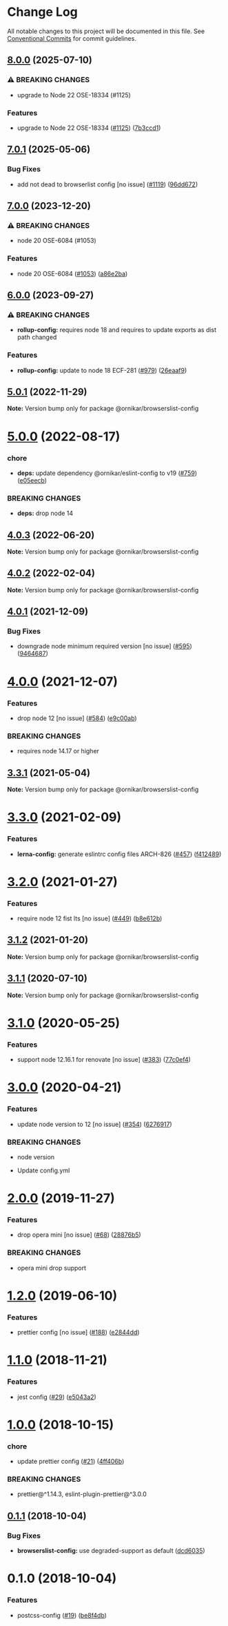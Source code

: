 # Change Log

All notable changes to this project will be documented in this file.
See [Conventional Commits](https://conventionalcommits.org) for commit guidelines.

## [8.0.0](https://github.com/ornikar/shared-configs/compare/@ornikar/browserslist-config@7.0.1...@ornikar/browserslist-config@8.0.0) (2025-07-10)


### ⚠ BREAKING CHANGES

* upgrade to Node 22 OSE-18334 (#1125)

### Features

* upgrade to Node 22 OSE-18334 ([#1125](https://github.com/ornikar/shared-configs/issues/1125)) ([7b3ccd1](https://github.com/ornikar/shared-configs/commit/7b3ccd13ec1cb1bce776a15f889039e70a47d72e))



## [7.0.1](https://github.com/ornikar/shared-configs/compare/@ornikar/browserslist-config@7.0.0...@ornikar/browserslist-config@7.0.1) (2025-05-06)


### Bug Fixes

* add not dead to browserlist config [no issue] ([#1119](https://github.com/ornikar/shared-configs/issues/1119)) ([96dd672](https://github.com/ornikar/shared-configs/commit/96dd672773127eedaf3887387b398af438f6bedc))



## [7.0.0](https://github.com/ornikar/shared-configs/compare/@ornikar/browserslist-config@6.0.0...@ornikar/browserslist-config@7.0.0) (2023-12-20)


### ⚠ BREAKING CHANGES

* node 20 OSE-6084 (#1053)

### Features

* node 20 OSE-6084 ([#1053](https://github.com/ornikar/shared-configs/issues/1053)) ([a86e2ba](https://github.com/ornikar/shared-configs/commit/a86e2bad41fa2469a9b7bfcad8dbaf41224a30e2))



## [6.0.0](https://github.com/ornikar/shared-configs/compare/@ornikar/browserslist-config@5.0.1...@ornikar/browserslist-config@6.0.0) (2023-09-27)


### ⚠ BREAKING CHANGES

* **rollup-config:** requires node 18 and requires to update exports as dist path changed 

### Features

* **rollup-config:** update to node 18 ECF-281 ([#979](https://github.com/ornikar/shared-configs/issues/979)) ([26eaaf9](https://github.com/ornikar/shared-configs/commit/26eaaf9db689de9ec474919881ce87784427cc5c))



## [5.0.1](https://github.com/ornikar/shared-configs/compare/@ornikar/browserslist-config@5.0.0...@ornikar/browserslist-config@5.0.1) (2022-11-29)

**Note:** Version bump only for package @ornikar/browserslist-config





# [5.0.0](https://github.com/ornikar/shared-configs/compare/@ornikar/browserslist-config@4.0.3...@ornikar/browserslist-config@5.0.0) (2022-08-17)


### chore

* **deps:** update dependency @ornikar/eslint-config to v19 ([#759](https://github.com/ornikar/shared-configs/issues/759)) ([e05eecb](https://github.com/ornikar/shared-configs/commit/e05eecb898d047b44277ce4f65fc724831bb2ece))


### BREAKING CHANGES

* **deps:** drop node 14 





## [4.0.3](https://github.com/ornikar/shared-configs/compare/@ornikar/browserslist-config@4.0.2...@ornikar/browserslist-config@4.0.3) (2022-06-20)

**Note:** Version bump only for package @ornikar/browserslist-config





## [4.0.2](https://github.com/ornikar/shared-configs/compare/@ornikar/browserslist-config@4.0.1...@ornikar/browserslist-config@4.0.2) (2022-02-04)

**Note:** Version bump only for package @ornikar/browserslist-config





## [4.0.1](https://github.com/ornikar/shared-configs/compare/@ornikar/browserslist-config@4.0.0...@ornikar/browserslist-config@4.0.1) (2021-12-09)


### Bug Fixes

* downgrade node minimum required version [no issue] ([#595](https://github.com/ornikar/shared-configs/issues/595)) ([9464687](https://github.com/ornikar/shared-configs/commit/9464687f55aed4a2e683f5d3b992300d000a2b30))





# [4.0.0](https://github.com/ornikar/shared-configs/compare/@ornikar/browserslist-config@3.3.1...@ornikar/browserslist-config@4.0.0) (2021-12-07)


### Features

* drop node 12 [no issue] ([#584](https://github.com/ornikar/shared-configs/issues/584)) ([e9c00ab](https://github.com/ornikar/shared-configs/commit/e9c00abb5ed3a9c60993b6c652566dd7e71a97e1))


### BREAKING CHANGES

* requires node 14.17 or higher 





## [3.3.1](https://github.com/ornikar/shared-configs/compare/@ornikar/browserslist-config@3.3.0...@ornikar/browserslist-config@3.3.1) (2021-05-04)

**Note:** Version bump only for package @ornikar/browserslist-config





# [3.3.0](https://github.com/ornikar/shared-configs/compare/@ornikar/browserslist-config@3.2.0...@ornikar/browserslist-config@3.3.0) (2021-02-09)


### Features

* **lerna-config:** generate eslintrc config files ARCH-826 ([#457](https://github.com/ornikar/shared-configs/issues/457)) ([f412489](https://github.com/ornikar/shared-configs/commit/f4124895ed15b48519826b16ed515207be97b41c))





# [3.2.0](https://github.com/ornikar/shared-configs/compare/@ornikar/browserslist-config@3.1.2...@ornikar/browserslist-config@3.2.0) (2021-01-27)


### Features

* require node 12 fist lts [no issue] ([#449](https://github.com/ornikar/shared-configs/issues/449)) ([b8e612b](https://github.com/ornikar/shared-configs/commit/b8e612bc7e0573fd52023f8eea78e95e321567e5))





## [3.1.2](https://github.com/ornikar/shared-configs/compare/@ornikar/browserslist-config@3.1.1...@ornikar/browserslist-config@3.1.2) (2021-01-20)

**Note:** Version bump only for package @ornikar/browserslist-config





## [3.1.1](https://github.com/ornikar/shared-configs/compare/@ornikar/browserslist-config@3.1.0...@ornikar/browserslist-config@3.1.1) (2020-07-10)

**Note:** Version bump only for package @ornikar/browserslist-config





# [3.1.0](https://github.com/ornikar/shared-configs/compare/@ornikar/browserslist-config@3.0.0...@ornikar/browserslist-config@3.1.0) (2020-05-25)


### Features

* support node 12.16.1 for renovate [no issue] ([#383](https://github.com/ornikar/shared-configs/issues/383)) ([77c0ef4](https://github.com/ornikar/shared-configs/commit/77c0ef4))





# [3.0.0](https://github.com/ornikar/shared-configs/compare/@ornikar/browserslist-config@2.0.0...@ornikar/browserslist-config@3.0.0) (2020-04-21)


### Features

* update node version to 12 [no issue] ([#354](https://github.com/ornikar/shared-configs/issues/354)) ([6276917](https://github.com/ornikar/shared-configs/commit/6276917))


### BREAKING CHANGES

* node version

* Update config.yml





# [2.0.0](https://github.com/ornikar/shared-configs/compare/@ornikar/browserslist-config@1.2.0...@ornikar/browserslist-config@2.0.0) (2019-11-27)


### Features

* drop opera mini [no issue] ([#68](https://github.com/ornikar/shared-configs/issues/68)) ([28876b5](https://github.com/ornikar/shared-configs/commit/28876b5))


### BREAKING CHANGES

* opera mini drop support





# [1.2.0](https://github.com/ornikar/shared-configs/compare/@ornikar/browserslist-config@1.1.0...@ornikar/browserslist-config@1.2.0) (2019-06-10)


### Features

* prettier config [no issue] ([#188](https://github.com/ornikar/shared-configs/issues/188)) ([e2844dd](https://github.com/ornikar/shared-configs/commit/e2844dd))





# [1.1.0](https://github.com/ornikar/shared-configs/compare/@ornikar/browserslist-config@1.0.0...@ornikar/browserslist-config@1.1.0) (2018-11-21)


### Features

* jest config ([#29](https://github.com/ornikar/shared-configs/issues/29)) ([e5043a2](https://github.com/ornikar/shared-configs/commit/e5043a2))





# [1.0.0](https://github.com/ornikar/shared-configs/compare/@ornikar/browserslist-config@0.1.1...@ornikar/browserslist-config@1.0.0) (2018-10-15)


### chore

* update prettier config ([#21](https://github.com/ornikar/shared-configs/issues/21)) ([4ff406b](https://github.com/ornikar/shared-configs/commit/4ff406b))


### BREAKING CHANGES

* prettier@^1.14.3, eslint-plugin-prettier@^3.0.0





<a name="0.1.1"></a>
## [0.1.1](https://github.com/ornikar/shared-configs/compare/@ornikar/browserslist-config@0.1.0...@ornikar/browserslist-config@0.1.1) (2018-10-04)


### Bug Fixes

* **browserslist-config:** use degraded-support as default ([dcd6035](https://github.com/ornikar/shared-configs/commit/dcd6035))





<a name="0.1.0"></a>
# 0.1.0 (2018-10-04)


### Features

* postcss-config ([#19](https://github.com/ornikar/shared-configs/issues/19)) ([be8f4db](https://github.com/ornikar/shared-configs/commit/be8f4db))
